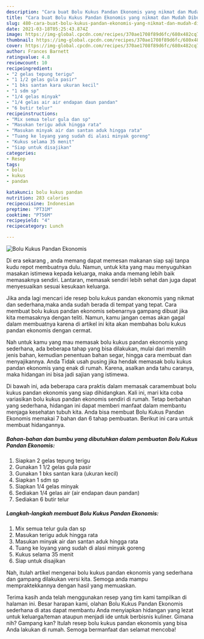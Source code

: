 ```yaml
---
description: "Cara buat Bolu Kukus Pandan Ekonomis yang nikmat dan Mudah Dibuat"
title: "Cara buat Bolu Kukus Pandan Ekonomis yang nikmat dan Mudah Dibuat"
slug: 480-cara-buat-bolu-kukus-pandan-ekonomis-yang-nikmat-dan-mudah-dibuat
date: 2021-03-18T05:25:43.874Z
image: https://img-global.cpcdn.com/recipes/370ae1708f89d6fc/680x482cq70/bolu-kukus-pandan-ekonomis-foto-resep-utama.jpg
thumbnail: https://img-global.cpcdn.com/recipes/370ae1708f89d6fc/680x482cq70/bolu-kukus-pandan-ekonomis-foto-resep-utama.jpg
cover: https://img-global.cpcdn.com/recipes/370ae1708f89d6fc/680x482cq70/bolu-kukus-pandan-ekonomis-foto-resep-utama.jpg
author: Frances Barnett
ratingvalue: 4.8
reviewcount: 10
recipeingredient:
- "2 gelas tepung terigu"
- "1 1/2 gelas gula pasir"
- "1 bks santan kara ukuran kecil"
- "1 sdm sp"
- "1/4 gelas minyak"
- "1/4 gelas air air endapan daun pandan"
- "6 butir telur"
recipeinstructions:
- "Mix semua telur gula dan sp"
- "Masukan terigu aduk hingga rata"
- "Masukan minyak air dan santan aduk hingga rata"
- "Tuang ke loyang yang sudah di alasi minyak goreng"
- "Kukus selama 35 menit"
- "Siap untuk disajikan"
categories:
- Resep
tags:
- bolu
- kukus
- pandan

katakunci: bolu kukus pandan 
nutrition: 283 calories
recipecuisine: Indonesian
preptime: "PT31M"
cooktime: "PT56M"
recipeyield: "4"
recipecategory: Lunch

---
```



![Bolu Kukus Pandan Ekonomis](https://img-global.cpcdn.com/recipes/370ae1708f89d6fc/680x482cq70/bolu-kukus-pandan-ekonomis-foto-resep-utama.jpg)

Di era  sekarang , anda memang dapat memesan makanan siap saji tanpa kudu repot membuatnya dulu. Namun, untuk kita yang mau menyuguhkan masakan istimewa kepada keluarga, maka anda memang lebih baik memasaknya sendiri. Lantaran, memasak sendiri lebih sehat dan juga dapat menyesuaikan sesuai kesukaan keluarga.

Jika anda lagi mencari ide resep bolu kukus pandan ekonomis yang nikmat dan sederhana,maka anda sudah berada di tempat yang tepat. Cara membuat bolu kukus pandan ekonomis  sebenarnya gampang dibuat jika kita memasaknya dengan teliti. Namun, kamu jangan cemas akan gagal dalam membuatnya 
karena di artikel ini kita akan membahas bolu kukus pandan ekonomis dengan cermat.  



Nah untuk kamu yang mau memasak bolu kukus pandan ekonomis yang sederhana, ada beberapa tahap yang bisa dilakukan, mulai dari memilih jenis bahan, kemudian penentuan bahan segar, hingga cara membuat dan menyajikannya. Anda Tidak usah pusing jika hendak memasak bolu kukus pandan ekonomis yang enak di rumah. Karena, asalkan anda  tahu caranya, maka hidangan ini bisa jadi sajian yang istimewa.

Di bawah ini, ada beberapa cara praktis  dalam memasak caramembuat bolu kukus pandan ekonomis yang siap dihidangkan. Kali ini, mari kita coba variasikan bolu kukus pandan ekonomis sendiri di rumah. Tetap berbahan yang sederhana, hidangan ini dapat memberi manfaat dalam membantu menjaga kesehatan tubuh kita. Anda bisa membuat Bolu Kukus Pandan Ekonomis memakai 7 bahan dan 6 tahap pembuatan. Berikut ini cara untuk membuat hidangannya.

<!--inarticleads1-->

##### Bahan-bahan dan bumbu yang dibutuhkan dalam pembuatan Bolu Kukus Pandan Ekonomis:

1. Siapkan 2 gelas tepung terigu
1. Gunakan 1 1/2 gelas gula pasir
1. Gunakan 1 bks santan kara (ukuran kecil)
1. Siapkan 1 sdm sp
1. Siapkan 1/4 gelas minyak
1. Sediakan 1/4 gelas air (air endapan daun pandan)
1. Sediakan 6 butir telur




<!--inarticleads2-->

##### Langkah-langkah membuat Bolu Kukus Pandan Ekonomis:

1. Mix semua telur gula dan sp
1. Masukan terigu aduk hingga rata
1. Masukan minyak air dan santan aduk hingga rata
1. Tuang ke loyang yang sudah di alasi minyak goreng
1. Kukus selama 35 menit
1. Siap untuk disajikan




Nah, itulah artikel mengenai  bolu kukus pandan ekonomis  yang sederhana dan gampang dilakukan versi kita. Semoga anda mampu mempraktekkannya dengan hasil yang memuaskan. 

Terima kasih anda telah menggunakan resep yang tim kami tampilkan di halaman ini. Besar harapan kami, olahan  Bolu Kukus Pandan Ekonomis sederhana di atas dapat membantu Anda menyiapkan hidangan yang lezat untuk keluarga/teman ataupun menjadi ide untuk berbisnis kuliner. Gimana nih? Gampang kan? Itulah resep bolu kukus pandan ekonomis yang bisa Anda lakukan di rumah. Semoga bermanfaat dan selamat mencoba!

